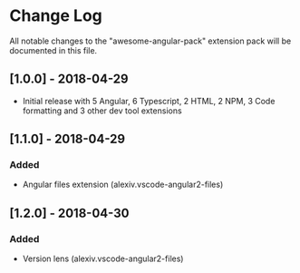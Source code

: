 # Change Log
All notable changes to the "awesome-angular-pack" extension pack will be documented in this file.

## [1.0.0] - 2018-04-29
- Initial release with 5 Angular, 6 Typescript, 2 HTML, 2 NPM, 3 Code formatting and 3 other dev tool extensions 

## [1.1.0] - 2018-04-29
### Added
- Angular files extension (alexiv.vscode-angular2-files)

## [1.2.0] - 2018-04-30
### Added
- Version lens (alexiv.vscode-angular2-files)
